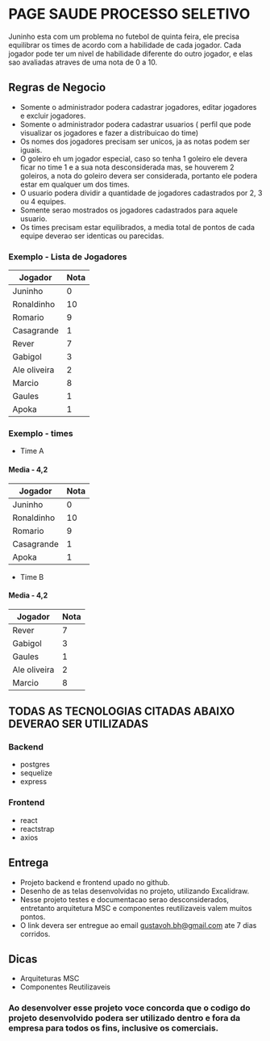 # PAGE SAUDE PROCESSO SELETIVO

Juninho esta com um problema no futebol de quinta feira, ele precisa equilibrar os times
de acordo com a habilidade de cada jogador. Cada jogador pode ter um nivel de habilidade
diferente do outro jogador, e elas sao avaliadas atraves de uma nota de 0 a 10.

## Regras de Negocio

- Somente o administrador podera cadastrar jogadores, editar jogadores e excluir jogadores.
- Somente o administrador podera cadastrar usuarios ( perfil que pode visualizar os jogadores e fazer a distribuicao do time)
- Os nomes dos jogadores precisam ser unicos, ja as notas podem ser iguais.
- O goleiro eh um jogador especial, caso so tenha 1 goleiro ele devera ficar no time 1 e a sua nota desconsiderada mas, se houverem 2 goleiros, a nota do goleiro devera ser considerada, portanto ele podera estar em qualquer um dos times.
- O usuario podera dividir a quantidade de jogadores cadastrados por 2, 3 ou 4 equipes.
- Somente serao mostrados os jogadores cadastrados para aquele usuario.
- Os times precisam estar equilibrados, a media total de pontos de cada equipe deverao ser identicas ou parecidas.



### Exemplo - Lista de Jogadores

|     Jogador           | Nota                                                |
| ----------------- | ---------------------------------------------------------------- |
| Juninho       | 0 |
| Ronaldinho      | 10 |
| Romario       | 9 |
| Casagrande       | 1 |
| Rever       | 7 |
| Gabigol       | 3 |
| Ale oliveira       | 2 |
| Marcio       | 8 |
| Gaules       | 1 |
| Apoka      | 1 |

### Exemplo - times

- Time A
#### Media - 4,2


|     Jogador           | Nota                                                |
| ----------------- | ---------------------------------------------------------------- |
| Juninho       | 0 |
| Ronaldinho      | 10 |
| Romario       | 9 |
| Casagrande       | 1 |
| Apoka       | 1 |

- Time B
#### Media - 4,2


|     Jogador           | Nota                                                |
| ----------------- | ---------------------------------------------------------------- |
| Rever       | 7 |
| Gabigol      | 3 |
| Gaules       | 1 |
| Ale oliveira       | 2 |
| Marcio       | 8 |


## TODAS AS TECNOLOGIAS CITADAS ABAIXO DEVERAO SER UTILIZADAS

### Backend
- postgres
- sequelize
- express

### Frontend
- react
- reactstrap
- axios

## Entrega

- Projeto backend e frontend upado no github.
- Desenho de as telas desenvolvidas no projeto, utilizando Excalidraw.
- Nesse projeto testes e documentacao serao desconsiderados, entretanto arquitetura MSC e componentes reutilizaveis valem muitos pontos.
- O link devera ser entregue ao email gustavoh.bh@gmail.com ate 7 dias corridos.

## Dicas

- Arquiteturas MSC
- Componentes Reutilizaveis


### Ao desenvolver esse projeto voce concorda que o codigo do projeto desenvolvido podera ser utilizado dentro e fora da empresa para todos os fins, inclusive os comerciais.
